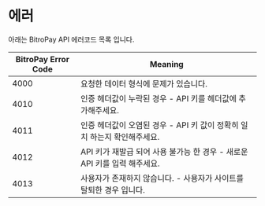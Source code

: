 # 에러
아래는 BitroPay API 에러코드 목록 입니다.

BitroPay Error Code | Meaning
------------------- | -------
4000 | 요청한 데이터 형식에 문제가 있습니다.
4010 | 인증 헤더값이 누락된 경우 - API 키를 헤더값에 추가해주세요.
4011 | 인증 헤더값이 오염된 경우 - API 키 값이 정확히 일치 하는지 확인해주세요.
4012 | API 키가 재발급 되어 사용 불가능 한 경우 - 새로운 API 키를 입력 해주세요.
4013 | 사용자가 존재하지 않습니다. - 사용자가 사이트를 탈퇴한 경우 입니다.
